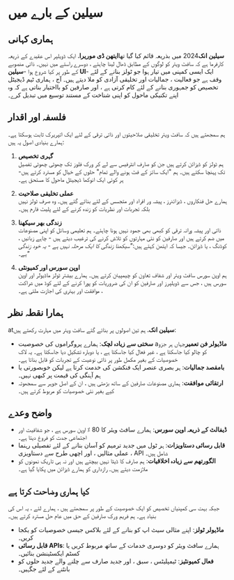 # سیلین کے بارے میں

## ہماری کہانی

**سیلین انک**2024 میں بذریعہ قائم کیا گیا تھا**ایتھن ڈی موریرا**، ایک ڈویلپر اس عقیدے کے ذریعہ کارفرما ہے کہ سافٹ ویئر کو لوگوں کے مطابق ڈھال لینا چاہئے ، دوسرے راستے میں نہیں۔ ذاتی منصوبے کے طور پر کیا شروع ہوا -**سیلین UI**- ایک ایسی کمپنی میں تیار ہوا جو ٹولز بنانے کے لئے وقف ہے جو فعالیت ، جمالیات اور تخلیقی آزادی کو ملا دیتے ہیں۔ آج ، ہماری ٹیم ڈیجیٹل تخصیص کو جمہوری بنانے کے لئے کام کرتی ہے ، اور صارفین کو بااختیار بناتی ہے کہ وہ اپنے تکنیکی ماحول کو اپنی شناخت کے مستند توسیع میں تبدیل کرے۔

## فلسفہ اور اقدار

ہم سمجھتے ہیں کہ سافٹ ویئر تخلیقی صلاحیتوں اور ذاتی ترقی کے لئے ایک اتپریرک ثابت ہوسکتا ہے۔ ہمارے بنیادی اصول یہ ہیں:

1. **گہری تخصیص**\
   ہم ٹولز کو ڈیزائن کرتے ہیں جن کو صارف انٹرفیس سے لے کر ورک فلوز تک چھوٹی چھوٹی تفصیل تک پہنچا سکتے ہیں۔ ہم "ایک سائز کے فٹ ہونے والے تمام" حلوں کے خیال کو مسترد کرتے ہیں-ہر کوئی ایک انوکھا ڈیجیٹل ماحول کا مستحق ہے۔

2. **عملی تخلیقی صلاحیت**\
   ہمارے حل فنکاروں ، ڈیزائنرز ، پیشہ ور افراد اور متجسس کے لئے بنائے گئے ہیں۔ وہ صرف ٹولز نہیں بلکہ تجربات اور نظریات کو زندہ کرنے کے لئے پلیٹ فارم ہیں۔

3. **زندگی بھر سیکھنا**\
   ذاتی اور پیشہ ورانہ ترقی کو کبھی بھی جمود نہیں ہونا چاہئے۔ ہم تعلیمی وسائل کو اپنی مصنوعات میں ضم کرتے ہیں اور صارفین کو نئی مہارتوں کو تلاش کرنے کی ترغیب دیتے ہیں - چاہے زبانیں ، کوڈنگ ، یا ڈیزائن۔ جیسا کہ ایتھن کہتے ہیں:*"سیکھنا زندگی کا ایک مرحلہ نہیں ہے - یہ خود زندگی ہے۔"*

4. **اوپن سورس اور کمیونٹی**\
   ہم اوپن سورس سافٹ ویئر اور شفاف تعاون کو چیمپیئن کرتے ہیں۔ ہمارے بیشتر ٹولز ماڈیولر اور اوپن سورس ہیں ، جس سے ڈویلپرز اور صارفین کو ان کی ضروریات کو پورا کرنے کے لئے کوڈ میں شراکت ، موافقت اور بہتری کی اجازت ملتی ہے۔

## ہمارا نقطہ نظر

at**سیلین انک**، ہم تین اصولوں پر بنائے گئے سافٹ ویئر میں مہارت رکھتے ہیں:

* **سختی سے زیادہ لچک**: ہمارے پروگراموں کی خصوصیت a**ماڈیولر فن تعمیر**جہاں ہر جزو کو چالو کیا جاسکتا ہے ، غیر فعال کیا جاسکتا ہے ، یا دوبارہ تشکیل دیا جاسکتا ہے۔ یہ لاک خصوصیات کے بغیر مکمل طور پر ذاتی نوعیت کے تجربات کو قابل بناتا ہے۔
* **بامقصد جمالیات**: ہر بصری عنصر ایک فنکشن کی خدمت کرتا ہے لیکن خوبصورتی یا ہم آہنگی کی قیمت پر کبھی نہیں۔
* **ارتقائی موافقت**: ہماری مصنوعات صارفین کے ساتھ بڑھتی ہیں ، ان کے اصل جوہر سے سمجھوتہ کیے بغیر نئی خصوصیات کو مربوط کرتے ہیں۔

## واضح وعدے

* **ڈیفالٹ کے ذریعہ اوپن سورس**: ہمارے سافٹ ویئر کا 80 ٪ اوپن سورس ہے ، جو شفافیت اور اجتماعی جدت کو فروغ دیتا ہے۔
* **قابل رسائی دستاویزات**: ہر ٹول میں جدید ترمیم کو آسان بنانے کے لئے تفصیلی رہنما ، عملی مثالیں ، اور اچھی طرح سے دستاویزی API شامل ہیں۔
* **الگورتھم سے زیادہ اخلاقیات**: ہم صارف کا ڈیٹا نہیں بیچتے ہیں اور نہ ہی تاریک نمونوں کو ملازمت دیتے ہیں۔ رازداری کو ہمارے ڈیزائن میں پکایا گیا ہے۔

## کیا ہماری وضاحت کرتا ہے

جبکہ بہت سی کمپنیاں تخصیص کو ایک خصوصیت کے طور پر سمجھتے ہیں ، ہمارے لئے ، یہ اس کی بنیاد ہے۔ ہم فریم ورک صارفین کے حق میں عام حل مسترد کرتے ہیں۔

* **ماڈیولر ٹولز**: اپنے مثالی سیٹ اپ کو بنانے کے لئے بلاکس جیسی خصوصیات کو یکجا کریں۔
* **قابل رسائی APIs**: ہمارے سافٹ ویئر کو دوسری خدمات کے ساتھ مربوط کریں یا کسٹم ایکسٹینشن بنائیں۔
* **فعال کمیونٹیز**: ٹیمپلیٹس ، سبق ، اور جدید صارف سے چلنے والے جدید حلوں کو بانٹنے کے لئے جگہیں۔
